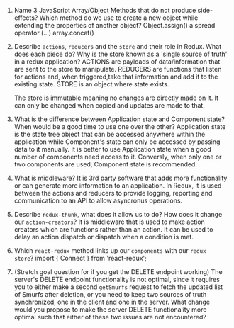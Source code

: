 1.  Name 3 JavaScript Array/Object Methods that do not produce side-effects? Which method do we use to create a new object while extending the properties of another object?
    Object.assign()
    a spread operator (...)
    array.concat()

2.  Describe `actions`, `reducers` and the `store` and their role in Redux. What does each piece do? Why is the store known as a 'single source of truth' in a redux application?
    ACTIONS are payloads of data/information that are sent to the store to manipulate.
    REDUCERS are functions that listen for actions and, when triggered,take that information and add it to the existing state.
    STORE is an object where state exists.

    The store is immutable meaning no changes are directly made on it. It can only be changed when copied and updates are made to that.

3.  What is the difference between Application state and Component state? When would be a good time to use one over the other?
    Application state is the state tree object that can be accessed anywhere within the application while Component's state can only be accessed by passing data to it manually. It is better to use Application state when a good number of components need access to it. Conversly, when only one or two components are used, Component state is recommended.

4.  What is middleware?
    It is 3rd party software that adds more functionality or can generate more information to an application. In Redux, it is used between the actions and reducers to provide logging, reporting and communication to an API to allow asyncronus operations.

5.  Describe `redux-thunk`, what does it allow us to do? How does it change our `action-creators`?
    It is middleware that is used to make action creators which are functions rather than an action. It can be used to delay an action dispatch or dispatch when a condition is met.

6.  Which `react-redux` method links up our `components` with our `redux store`?
    import { Connect } from 'react-redux';

7.  (Stretch goal question for if you get the DELETE endpoint working) The server's DELETE endpoint functionality is not optimal, since it requires you to either make a second `getSmurfs` request to fetch the updated list of Smurfs after deletion, or you need to keep two sources of truth synchronized, one in the client and one in the server. What change would you propose to make the server DELETE functionality more optimal such that either of these two issues are not encountered?
